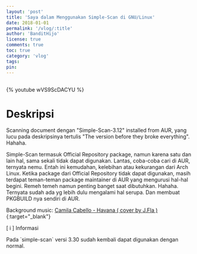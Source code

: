 ```yaml
---
layout: 'post'
title: 'Saya dalam Menggunakan Simple-Scan di GNU/Linux'
date: 2018-01-01
permalink: '/vlog/:title'
author: 'BanditHijo'
license: true
comments: true
toc: true
category: 'vlog'
tags:
pin:
---
```


<div style="margin-top:30px;"></div>

{% youtube wVS9ScDACYU %}

# Deskripsi

Scanning document dengan "Simple-Scan-3.12" installed from AUR, yang lucu pada deskripsinya tertulis "The version before they broke everything". Hahaha.

Simple-Scan termasuk Official Repository package, namun karena satu dan lain hal, sama sekali tidak dapat digunakan.
Lantas, coba-coba cari di AUR, ternyata nemu.
Entah ini kemudahan, kelebihan atau kekurangan dari Arch Linux. Ketika package dari Official Repository tidak dapat digunakan, masih terdapat teman-teman package maintainer di AUR yang mengurusi hal-hal begini. Remeh temeh namun penting banget saat dibutuhkan. Hahaha. Ternyata sudah ada yg lebih dulu mengalami hal serupa. Dan membuat PKGBUILD nya sendiri di AUR.

Background music:
[Camila Cabello - Havana ( cover by J.Fla )](https://youtu.be/i1R4R84-EPA){:target="_blank"}

<!-- INFORMATION -->
<div class="blockquote-blue">
<div class="blockquote-blue-title">[ i ] Informasi</div>
<p>Pada `simple-scan` versi 3.30 sudah kembali dapat digunakan dengan normal.</p>
</div>
